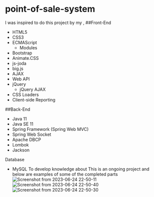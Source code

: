 # point-of-sale-system
I was inspired to do this project by my ,
##Front-End
- HTML5
- CSS3
- ECMAScript
    - Modules
- Bootstrap
- Animate.CSS
- js-joda
- big.js
- AJAX 
- Web API
- jQuery
    - jQuery AJAX
- CSS Loaders
- Client-side Reporting

##Back-End
- Java 11
- Java SE 11
- Spring Framework (Spring Web MVC)
- Spring Web Socket
- Apache DBCP
- Lombok
- Jackson

Database
- MySQL
To develop knowledge about
This is an ongoing project and below are examples of some of the completed parts
![Screenshot from 2023-06-24 22-50-11](https://github.com/SameeraWijesooriya/point-of-sale-system/assets/97948492/c19aee22-0b13-413f-b181-75c855ec1d60)
![Screenshot from 2023-06-24 22-50-40](https://github.com/SameeraWijesooriya/point-of-sale-system/assets/97948492/298de941-ed55-43db-8d77-593a6dec9656)
![Screenshot from 2023-06-24 22-50-30](https://github.com/SameeraWijesooriya/point-of-sale-system/assets/97948492/a0a86207-71c3-4c31-b7b7-424b84d63d50)
